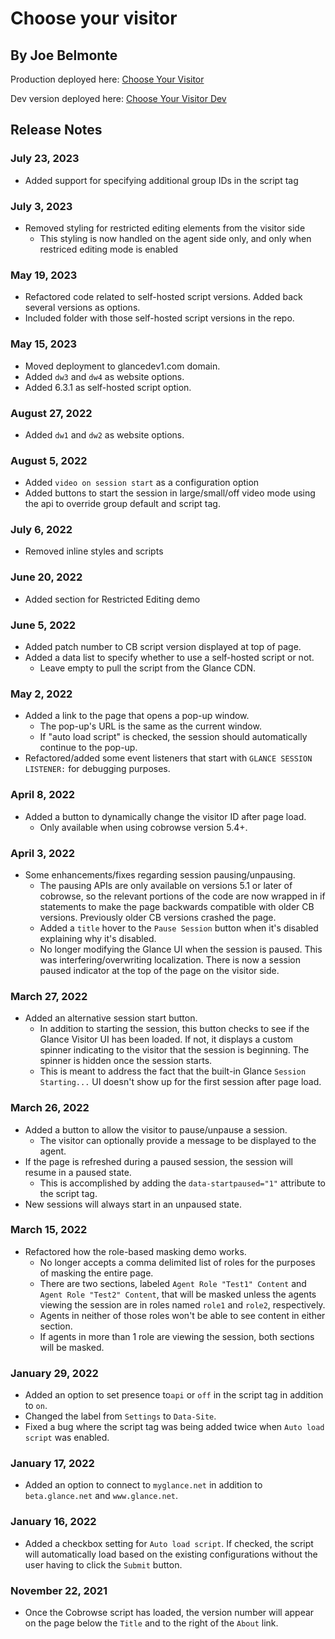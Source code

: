 # Choose your visitor

## By Joe Belmonte

Production deployed here: [Choose Your Visitor](https://www.glancedev1.com/joeb/cyv/chooseyourvisitor.html)

Dev version deployed here: [Choose Your Visitor Dev](https://www.glancedev1.com/joeb/dev/cyv/chooseyourvisitor.html)

## Release Notes

### July 23, 2023

- Added support for specifying additional group IDs in the script tag

### July 3, 2023

- Removed styling for restricted editing elements from the visitor side
  - This styling is now handled on the agent side only, and only when restriced editing mode is enabled

### May 19, 2023

- Refactored code related to self-hosted script versions. Added back several versions as options.
- Included folder with those self-hosted script versions in the repo.

### May 15, 2023

- Moved deployment to glancedev1.com domain.
- Added `dw3` and `dw4` as website options.
- Added 6.3.1 as self-hosted script option.

### August 27, 2022

- Added `dw1` and `dw2` as website options.

### August 5, 2022

- Added `video on session start` as a configuration option
- Added buttons to start the session in large/small/off video mode using the api to override group default and script tag.

### July 6, 2022

- Removed inline styles and scripts

### June 20, 2022

- Added section for Restricted Editing demo

### June 5, 2022

- Added patch number to CB script version displayed at top of page.
- Added a data list to specify whether to use a self-hosted script or not.
  - Leave empty to pull the script from the Glance CDN.

### May 2, 2022

- Added a link to the page that opens a pop-up window.
  - The pop-up's URL is the same as the current window.
  - If "auto load script" is checked, the session should automatically continue to the pop-up.
- Refactored/added some event listeners that start with `GLANCE SESSION LISTENER:` for debugging purposes.

### April 8, 2022

- Added a button to dynamically change the visitor ID after page load.
  - Only available when using cobrowse version 5.4+.

### April 3, 2022

- Some enhancements/fixes regarding session pausing/unpausing.
  - The pausing APIs are only available on versions 5.1 or later of cobrowse, so the relevant portions of the code are now wrapped in if statements to make the page backwards compatible with older CB versions. Previously older CB versions crashed the page.
  - Added a `title` hover to the `Pause Session` button when it's disabled explaining why it's disabled.
  - No longer modifying the Glance UI when the session is paused. This was interfering/overwriting localization. There is now a session paused indicator at the top of the page on the visitor side.

### March 27, 2022

- Added an alternative session start button.
  - In addition to starting the session, this button checks to see if the Glance Visitor UI has been loaded. If not, it displays a custom spinner indicating to the visitor that the session is beginning. The spinner is hidden once the session starts.
  - This is meant to address the fact that the built-in Glance `Session Starting...` UI doesn't show up for the first session after page load.

### March 26, 2022

- Added a button to allow the visitor to pause/unpause a session.
  - The visitor can optionally provide a message to be displayed to the agent.
- If the page is refreshed during a paused session, the session will resume in a paused state.
  - This is accomplished by adding the `data-startpaused="1"` attribute to the script tag.
- New sessions will always start in an unpaused state.

### March 15, 2022

- Refactored how the role-based masking demo works.
  - No longer accepts a comma delimited list of roles for the purposes of masking the entire page.
  - There are two sections, labeled `Agent Role "Test1" Content` and `Agent Role "Test2" Content`, that will be masked unless the agents viewing the session are in roles named `role1` and `role2`, respectively.
  - Agents in neither of those roles won't be able to see content in either section.
  - If agents in more than 1 role are viewing the session, both sections will be masked.

### January 29, 2022

- Added an option to set presence to`api` or `off` in the script tag in addition to `on`.
- Changed the label from `Settings` to `Data-Site`.
- Fixed a bug where the script tag was being added twice when `Auto load script` was enabled.

### January 17, 2022

- Added an option to connect to `myglance.net` in addition to `beta.glance.net` and `www.glance.net`.

### January 16, 2022

- Added a checkbox setting for `Auto load script`. If checked, the script will automatically load based on the existing configurations without the user having to click the `Submit` button.

### November 22, 2021

- Once the Cobrowse script has loaded, the version number will appear on the page below the `Title` and to the right of the `About` link.
